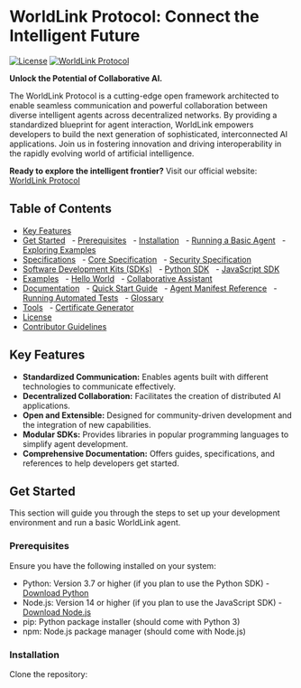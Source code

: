 # WorldLink Protocol: Connect the Intelligent Future

[![License](https://img.shields.io/badge/License-Apache%202.0-blue.svg)](https://opensource.org/licenses/Apache-2.0)
[![WorldLink Protocol](https://img.shields.io/badge/WorldLink-Protocol-brightgreen)](https://worldlink-protocol.example.com)

**Unlock the Potential of Collaborative AI.**

The WorldLink Protocol is a cutting-edge open framework architected to enable seamless communication and powerful collaboration between diverse intelligent agents across decentralized networks. By providing a standardized blueprint for agent interaction, WorldLink empowers developers to build the next generation of sophisticated, interconnected AI applications. Join us in fostering innovation and driving interoperability in the rapidly evolving world of artificial intelligence.

**Ready to explore the intelligent frontier?** Visit our official website: [WorldLink Protocol](https://worldlink-protocol.example.com)

## Table of Contents

- [Key Features](#key-features)
- [Get Started](#get-started)
  - [Prerequisites](#prerequisites)
  - [Installation](#installation)
  - [Running a Basic Agent](#running-a-basic-agent)
  - [Exploring Examples](#exploring-examples)
- [Specifications](#specifications)
  - [Core Specification](#core-specification)
  - [Security Specification](#security-specification)
- [Software Development Kits (SDKs)](#software-development-kits-sdks)
  - [Python SDK](#python-sdk)
  - [JavaScript SDK](#javascript-sdk)
- [Examples](#examples)
  - [Hello World](#hello-world)
  - [Collaborative Assistant](#collaborative-assistant)
- [Documentation](#documentation)
  - [Quick Start Guide](#quick-start-guide)
  - [Agent Manifest Reference](#agent-manifest-reference)
  - [Running Automated Tests](#running-automated-tests)
  - [Glossary](#glossary)
- [Tools](#tools)
  - [Certificate Generator](#certificate-generator)
- [License](#license)
- [Contributor Guidelines](#contributor-guidelines)

## Key Features

* **Standardized Communication:** Enables agents built with different technologies to communicate effectively.
* **Decentralized Collaboration:** Facilitates the creation of distributed AI applications.
* **Open and Extensible:** Designed for community-driven development and the integration of new capabilities.
* **Modular SDKs:** Provides libraries in popular programming languages to simplify agent development.
* **Comprehensive Documentation:** Offers guides, specifications, and references to help developers get started.

## Get Started

This section will guide you through the steps to set up your development environment and run a basic WorldLink agent.

### Prerequisites

Ensure you have the following installed on your system:

- Python: Version 3.7 or higher (if you plan to use the Python SDK) - [Download Python](https://www.python.org/downloads/)
- Node.js: Version 14 or higher (if you plan to use the JavaScript SDK) - [Download Node.js](https://nodejs.org/)
- pip: Python package installer (should come with Python 3)
- npm: Node.js package manager (should come with Node.js)

### Installation

Clone the repository: